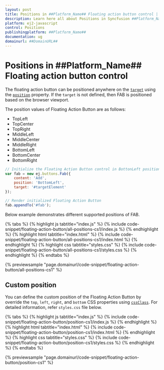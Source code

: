 ```yaml
---
layout: post
title: Positions in ##Platform_Name## Floating action button control | Syncfusion
description: Learn here all about Positions in Syncfusion ##Platform_Name## Floating action button control of Syncfusion Essential JS 2 and more.
platform: ej2-javascript
control: Positions 
publishingplatform: ##Platform_Name##
documentation: ug
domainurl: ##DomainURL##
---
```


# Positions in ##Platform_Name## Floating action button control

The floating action button can be positioned anywhere on the [`target`](../api/floating-action-button/fab/#target) using the [`position`](../api/floating-action-button/fab/#position) property. If the `target` is not defined, then FAB is positioned based on the browser viewport.

The position values of Floating Action Button are as follows:
* TopLeft
* TopCenter
* TopRight
* MiddleLeft
* MiddleCenter
* MiddleRight
* BottomLeft
* BottomCenter
* BottomRight

```js
// Initialize the Floating Action Button control in BottonLeft position
var fab = new ej.buttons.Fab({
    content: 'Add',
    position: 'BottomLeft',
    target: '#targetElement'
});

// Render initialized Floating Action Button
fab.appendTo('#fab');
```

Below example demonstrates different supported positions of FAB.

{% tabs %}
{% highlight js tabtitle="index.js" %}
{% include code-snippet/floating-action-button/all-positions-cs1/index.js %}
{% endhighlight %}
{% highlight html tabtitle="index.html" %}
{% include code-snippet/floating-action-button/all-positions-cs1/index.html %}
{% endhighlight %}
{% highlight css tabtitle="styles.css" %}
{% include code-snippet/floating-action-button/all-positions-cs1/styles.css %}
{% endhighlight %}
{% endtabs %}
        
{% previewsample "page.domainurl/code-snippet/floating-action-button/all-positions-cs1" %}

## Custom position

You can define the custom position of the Floating Action Button by override the `top`, `left`, `right`, and `bottom` CSS properties using [`cssClass`](../api/floating-action-button/fab/#cssclass). For detailed information, refer `styles.css` file below.

{% tabs %}
{% highlight js tabtitle="index.js" %}
{% include code-snippet/floating-action-button/position-cs1/index.js %}
{% endhighlight %}
{% highlight html tabtitle="index.html" %}
{% include code-snippet/floating-action-button/position-cs1/index.html %}
{% endhighlight %}
{% highlight css tabtitle="styles.css" %}
{% include code-snippet/floating-action-button/position-cs1/styles.css %}
{% endhighlight %}
{% endtabs %}
        
{% previewsample "page.domainurl/code-snippet/floating-action-button/position-cs1" %}